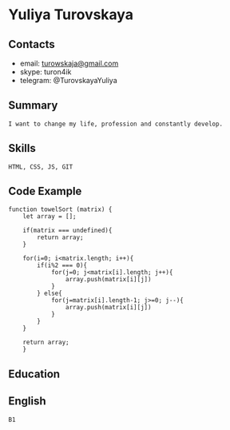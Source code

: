 # Yuliya Turovskaya

## Contacts
* email: turowskaja@gmail.com
* skype: turon4ik
* telegram: @TurovskayaYuliya

## Summary
    I want to change my life, profession and constantly develop.

## Skills
    HTML, CSS, JS, GIT

## Code Example
```
function towelSort (matrix) {
    let array = [];

    if(matrix === undefined){
        return array;
    }

    for(i=0; i<matrix.length; i++){
        if(i%2 === 0){
            for(j=0; j<matrix[i].length; j++){
                array.push(matrix[i][j])
            }
        } else{
            for(j=matrix[i].length-1; j>=0; j--){
                array.push(matrix[i][j])
            }
        }
    }

    return array;
    }
```

## Education


## English
    B1
